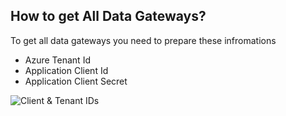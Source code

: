 ## How to get All Data Gateways?
To get all data gateways you need to prepare these infromations
- Azure Tenant Id 
- Application Client Id 
- Application Client Secret

![Client & Tenant IDs](https://github.com/tirnovar/m-custom-functions/blob/master/Power%20BI%20REST%20API/src/img/Client%20%26%20Tenant%20IDs.png)
